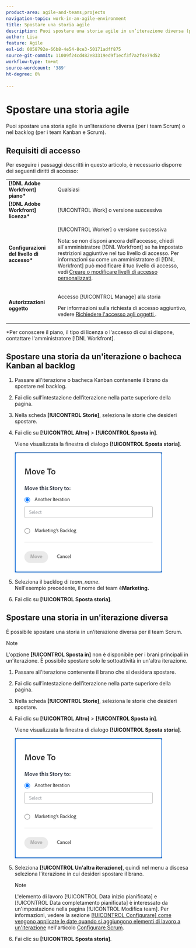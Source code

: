 ```yaml
---
product-area: agile-and-teams;projects
navigation-topic: work-in-an-agile-environment
title: Spostare una storia agile
description: Puoi spostare una storia agile in un’iterazione diversa (per i team Scrum) o nel backlog (per i team Kanban e Scrum).
author: Lisa
feature: Agile
exl-id: 0058792e-66b8-4e54-8ce3-50171adff875
source-git-commit: 11009f24cd482e83319ed9f1ecf3f7a2f4e79d52
workflow-type: tm+mt
source-wordcount: '389'
ht-degree: 0%

---
```


# Spostare una storia agile

Puoi spostare una storia agile in un’iterazione diversa (per i team Scrum) o nel backlog (per i team Kanban e Scrum).

## Requisiti di accesso

Per eseguire i passaggi descritti in questo articolo, è necessario disporre dei seguenti diritti di accesso:

<table style="table-layout:auto"> 
 <col> 
 </col> 
 <col> 
 </col> 
 <tbody> 
  <tr> 
   <td role="rowheader"><strong>[!DNL Adobe Workfront] piano*</strong></td> 
   <td> <p>Qualsiasi</p> </td> 
  </tr> 
  <tr> 
   <td role="rowheader"><strong>[!DNL Adobe Workfront] licenza*</strong></td> 
   <td> <p>[!UICONTROL Work] o versione successiva</p> </td> 
  </tr> 
  <tr> 
   <td role="rowheader"><strong>Configurazioni del livello di accesso*</strong></td> 
   <td> <p>[!UICONTROL Worker] o versione successiva</p> <p>Nota: se non disponi ancora dell'accesso, chiedi all'amministratore [!DNL Workfront] se ha impostato restrizioni aggiuntive nel tuo livello di accesso. Per informazioni su come un amministratore di [!DNL Workfront] può modificare il tuo livello di accesso, vedi <a href="../../administration-and-setup/add-users/configure-and-grant-access/create-modify-access-levels.md" class="MCXref xref">Creare o modificare livelli di accesso personalizzati</a>.</p> </td> 
  </tr> 
  <tr> 
   <td role="rowheader"><strong>Autorizzazioni oggetto</strong></td> 
   <td> <p>Accesso [!UICONTROL Manage] alla storia</p> <p>Per informazioni sulla richiesta di accesso aggiuntivo, vedere <a href="../../workfront-basics/grant-and-request-access-to-objects/request-access.md" class="MCXref xref">Richiedere l'accesso agli oggetti </a>.</p> </td> 
  </tr> 
 </tbody> 
</table>

&#42;Per conoscere il piano, il tipo di licenza o l&#39;accesso di cui si dispone, contattare l&#39;amministratore [!DNL Workfront].

## Spostare una storia da un&#39;iterazione o bacheca Kanban al backlog

1. Passare all&#39;iterazione o bacheca Kanban contenente il brano da spostare nel backlog.
1. Fai clic sull’intestazione dell’iterazione nella parte superiore della pagina.
1. Nella scheda **[!UICONTROL Storie]**, seleziona le storie che desideri spostare.
1. Fai clic su **[!UICONTROL Altro]** > **[!UICONTROL Sposta in]**.

   Viene visualizzata la finestra di dialogo **[!UICONTROL Sposta storia]**.

   ![Finestra di dialogo Sposta storia](assets/iteration-story-move.png)

1. Seleziona il backlog di *team_name*.\
   Nell&#39;esempio precedente, il nome del team è&#x200B; **Marketing.**

1. Fai clic su **[!UICONTROL Sposta storia]**.

## Spostare una storia in un&#39;iterazione diversa

È possibile spostare una storia in un&#39;iterazione diversa per il team Scrum.

>[!NOTE]
>
>L&#39;opzione **[!UICONTROL Sposta in]** non è disponibile per i brani principali in un&#39;iterazione. È possibile spostare solo le sottoattività in un&#39;altra iterazione.

1. Passare all&#39;iterazione contenente il brano che si desidera spostare.
1. Fai clic sull’intestazione dell’iterazione nella parte superiore della pagina.
1. Nella scheda **[!UICONTROL Storie]**, seleziona le storie che desideri spostare.
1. Fai clic su **[!UICONTROL Altro]** > **[!UICONTROL Sposta in]**.

   Viene visualizzata la finestra di dialogo **[!UICONTROL Sposta storia]**.

   ![Finestra di dialogo Sposta storia](assets/iteration-story-move.png)

1. Seleziona **[!UICONTROL Un&#39;altra iterazione]**, quindi nel menu a discesa seleziona l&#39;iterazione in cui desideri spostare il brano.

   >[!NOTE]
   >
   >L&#39;elemento di lavoro [!UICONTROL Data inizio pianificata] e [!UICONTROL Data completamento pianificata] è interessato da un&#39;impostazione nella pagina [!UICONTROL Modifica team]. Per informazioni, vedere la sezione [[!UICONTROL Configurare] come vengono applicate le date quando si aggiungono elementi di lavoro a un&#39;iterazione](../../agile/get-started-with-agile-in-workfront/configure-scrum.md#configur5) nell&#39;articolo [Configurare Scrum](../../agile/get-started-with-agile-in-workfront/configure-scrum.md).

1. Fai clic su **[!UICONTROL Sposta storia]**.
